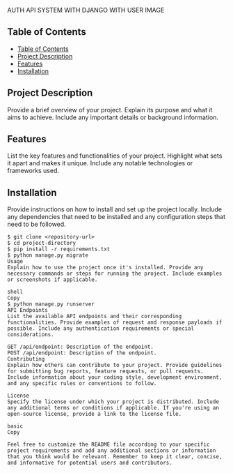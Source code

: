 AUTH API SYSTEM WITH DJANGO WITH USER IMAGE


## Table of Contents

- [Table of Contents](#table-of-contents)
- [Project Description](#project-description)
- [Features](#features)
- [Installation](#installation)

## Project Description

Provide a brief overview of your project. Explain its purpose and what it aims to achieve. Include any important details or background information.

## Features

List the key features and functionalities of your project. Highlight what sets it apart and makes it unique. Include any notable technologies or frameworks used.

## Installation

Provide instructions on how to install and set up the project locally. Include any dependencies that need to be installed and any configuration steps that need to be followed.

```shell
$ git clone <repository-url>
$ cd project-directory
$ pip install -r requirements.txt
$ python manage.py migrate
Usage
Explain how to use the project once it's installed. Provide any necessary commands or steps for running the project. Include examples or screenshots if applicable.

shell
Copy
$ python manage.py runserver
API Endpoints
List the available API endpoints and their corresponding functionalities. Provide examples of request and response payloads if possible. Include any authentication requirements or special considerations.

GET /api/endpoint: Description of the endpoint.
POST /api/endpoint: Description of the endpoint.
Contributing
Explain how others can contribute to your project. Provide guidelines for submitting bug reports, feature requests, or pull requests. Include information about your coding style, development environment, and any specific rules or conventions to follow.

License
Specify the license under which your project is distributed. Include any additional terms or conditions if applicable. If you're using an open-source license, provide a link to the license file.

basic
Copy

Feel free to customize the README file according to your specific project requirements and add any additional sections or information that you think would be relevant. Remember to keep it clear, concise, and informative for potential users and contributors.